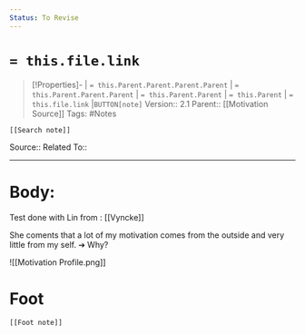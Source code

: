 ```yaml
---
Status: To Revise
---
```

# `= this.file.link`
>[!Properties]- | `= this.Parent.Parent.Parent.Parent` |  `= this.Parent.Parent.Parent` | `= this.Parent.Parent` | `= this.Parent` | `= this.file.link` |`BUTTON[note]` 
>Version:: 2.1
>Parent:: [[Motivation Source]]
>Tags: #Notes
```meta-bind-embed
[[Search note]]
```
Source::
Related To::
***
# Body:

Test done with Lin from : [[Vyncke]]

She coments that a lot of my motivation comes from the outside and very little from my self. ➔ Why?


![[Motivation Profile.png]]








# Foot
```meta-bind-embed
[[Foot note]]
``` 